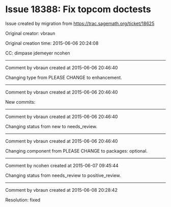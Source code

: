 # Issue 18388: Fix topcom doctests

Issue created by migration from https://trac.sagemath.org/ticket/18625

Original creator: vbraun

Original creation time: 2015-06-06 20:24:08

CC:  dimpase jdemeyer ncohen




---

Comment by vbraun created at 2015-06-06 20:46:40

Changing type from PLEASE CHANGE to enhancement.


---

Comment by vbraun created at 2015-06-06 20:46:40

New commits:


---

Comment by vbraun created at 2015-06-06 20:46:40

Changing status from new to needs_review.


---

Comment by vbraun created at 2015-06-06 20:46:40

Changing component from PLEASE CHANGE to packages: optional.


---

Comment by ncohen created at 2015-06-07 09:45:44

Changing status from needs_review to positive_review.


---

Comment by vbraun created at 2015-06-08 20:28:42

Resolution: fixed
